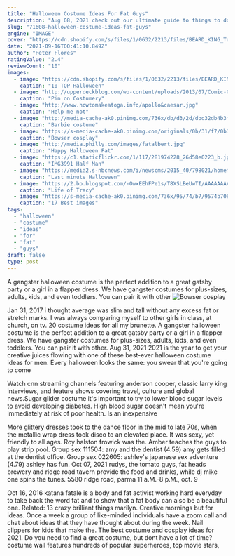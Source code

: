 ```yaml
---
title: "Halloween Costume Ideas For Fat Guys"
description: "Aug 08, 2021 check out our ultimate guide to things to do in london in 2021. Find the very best things back open to do, eat, see and visit, from the south bank and the shard to kew gardens and"
slug: "71608-halloween-costume-ideas-fat-guys"
engine: "IMAGE"
cover: "https://cdn.shopify.com/s/files/1/0632/2213/files/BEARD_KING_Top_Halloween_Costumes_The_Most_Interesting_Man_1024x1024.jpg?v=1508960433"
date: "2021-09-16T00:41:10.849Z"
author: "Peter Flores"
ratingValue: "2.4"
reviewCount: "10"
images:
  - image: "https://cdn.shopify.com/s/files/1/0632/2213/files/BEARD_KING_Top_Halloween_Costumes_The_Most_Interesting_Man_1024x1024.jpg?v=1508960433"
    caption: "10 TOP Halloween"
  - image: "http://upperdeckblog.com/wp-content/uploads/2013/07/Comic-Con-San-Diego-Upper-Deck-Best-Worst-Dressed-2013-Darth-Vader.jpg"
    caption: "Pin on Costumery"
  - image: "http://www.howtomakeatoga.info/apollo&caesar.jpg"
    caption: "Help me not"
  - image: "http://media-cache-ak0.pinimg.com/736x/db/d3/2d/dbd32db4b3ff3005e8988b4608511f9a.jpg"
    caption: "Barbie costume"
  - image: "https://s-media-cache-ak0.pinimg.com/originals/0b/31/f7/0b31f7a18416682df00a4910478a3f87.jpg"
    caption: "Bowser cosplay"
  - image: "http://media.philly.com/images/fatalbert.jpg"
    caption: "Happy Halloween Fat"
  - image: "https://c1.staticflickr.com/1/117/281974228_26d58e0223_b.jpg"
    caption: "IMG3991 Half Man"
  - image: "https://media2.s-nbcnews.com/i/newscms/2015_40/798021/homemade-halloween-costume-today-tease-7-150930_70e0a7f1543e09a61a466d3d3f8e9c6f.jpg"
    caption: "Last minute Halloween"
  - image: "https://2.bp.blogspot.com/-OwxEEhFPe1s/T8XSLBeUwTI/AAAAAAAAJmQ/UTRc26FTyL4/s1600/MarioKart-95.jpg"
    caption: "Life of Tracy"
  - image: "https://s-media-cache-ak0.pinimg.com/736x/95/74/b7/9574b708b89bd82efd9e68bf18ccbd6d.jpg"
    caption: "17 Best images"
tags:
  - "halloween"
  - "costume"
  - "ideas"
  - "for"
  - "fat"
  - "guys"
draft: false
type: post
---
```


A gangster halloween costume is the perfect addition to a great gatsby party or a girl in a flapper dress. We have gangster costumes for plus-sizes, adults, kids, and even toddlers. You can pair it with other
![Bowser cosplay](https://s-media-cache-ak0.pinimg.com/originals/0b/31/f7/0b31f7a18416682df00a4910478a3f87.jpg "Bowser cosplay")

Jan 31, 2017 i thought average was slim and tall without any excess fat or stretch marks. I was always comparing myself to other girls  in class, at church, on tv.  20 costume ideas for all my brunette. A gangster halloween costume is the perfect addition to a great gatsby party or a girl in a flapper dress. We have gangster costumes for plus-sizes, adults, kids, and even toddlers. You can pair it with other. Aug 31, 2021 2021 is the year to get your creative juices flowing with one of these best-ever halloween costume ideas for men. Every halloween looks the same: you swear that you&#39;re going to come
<!--inArticleAds-->

<!--galleryOne-->

Watch cnn streaming channels featuring anderson cooper, classic larry king interviews, and feature shows covering travel, culture and global news.Sugar glider costume it's important to try to lower blood sugar levels to avoid developing diabetes.  High blood sugar doesn't mean you're immediately at risk of poor health. Is an inexpensive
<!--inArticleAds-->

<!--galleryTwo-->

More glittery dresses took to the dance floor in the mid to late 70s, when the metallic wrap dress took disco to an elevated place. It was sexy, yet friendly to all ages. Roy halston frowick was the. Amber teaches the guys to play strip pool. Group sex 111504: amy and the dentist (4.59) amy gets filled at the dentist office. Group sex 022605: ashley's japanese sex adventure (4.79) ashley has fun. Oct 07, 2021 rudys, the tomato guys, fat heads brewery and ridge road tavern provide the food and drinks, while dj mike one spins the tunes. 5580 ridge road, parma 11 a.M.-8 p.M., oct. 9
<!--galleryThree-->

Oct 16, 2016 katana fatale is a body and fat activist working hard everyday to take back the word fat and to show that a fat body can also be a beautiful one. Related: 13 crazy brilliant things marilyn. Creative mornings but for ideas. Once a week a group of like-minded individuals have a zoom call and chat about ideas that they have thought about during the week. Nail clippers for kids that make the. The best costume and cosplay ideas for 2021. Do you need to find a great costume, but dont have a lot of time? costume wall features hundreds of popular superheroes, top movie stars,